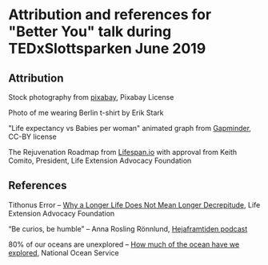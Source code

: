 # Attribution and references for "Better You" talk during TEDxSlottsparken June 2019

## Attribution

Stock photography from [pixabay](https://pixabay.com/service/license/), Pixabay License

Photo of me wearing Berlin t-shirt by Erik Stark

"Life expectancy vs Babies per woman" animated graph from [Gapminder](https://www.gapminder.org/tools/#$state$marker$axis_x$which=children_per_woman_total_fertility&domainMin:null&domainMax:null&zoomedMin:null&zoomedMax:null&scaleType=linear&spaceRef:null;;;&chart-type=bubbles), CC-BY license

The Rejuvenation Roadmap from [Lifespan.io](https://www.lifespan.io/the-rejuvenation-roadmap/) with approval from Keith Comito, President, Life Extension Advocacy Foundation


## References

Tithonus Error – [Why a Longer Life Does Not Mean Longer Decrepitude](https://www.leafscience.org/why-a-longer-life-does-not-mean-longer-decrepitude/), Life Extension Advocacy Foundation

“Be curios, be humble” – Anna Rosling Rönnlund, [Hejaframtiden podcast](http://hejaframtiden.se/heja-framtiden-podcast-60-anna-rosling-ronnlund/)

80% of our oceans are unexplored – [How much of the ocean have we explored](https://oceanservice.noaa.gov/facts/exploration.html), National Ocean Service
